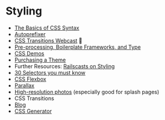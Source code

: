 # Styling
* [The Basics of CSS Syntax][css-overview]
* [Autoprefixer][autoprefixer]
* [CSS Transitions Webcast][css-transitions-webcast] :movie_camera:
* [Pre-processing, Boilerplate Frameworks, and Type][sass-bootstrap-type]
* [CSS Demos][css-demos]
* [Purchasing a Theme][themes]
* Further Resources: [Railscasts on Styling][styling-railscasts]
* [30 Selectors you must know][30-selectors]
* [CSS Flexbox][flexbox-tutorial]
* [Parallax][parallax-blog]
* [High-resolution photos][unsplash] (especially good for splash pages)
* CSS Transitions
 * [Blog][css-transitions-blog]
 * [CSS Generator][css-transitions-generator]

[autoprefixer]: ./autoprefixer.md
[css-overview]: ./css.md
[css-demos]: https://github.com/appacademy/css-demos
[styling-railscasts]: ./styling-railscasts.md
[sass-bootstrap-type]: ./sass-bootstrap-typography.md
[themes]: ./themes.md
[30-selectors]: http://code.tutsplus.com/tutorials/the-30-css-selectors-you-must-memorize--net-16048
[parallax-blog]:http://keithclark.co.uk/articles/pure-css-parallax-websites/
[unsplash]:https://unsplash.com/
[flexbox-tutorial]:http://flexboxfroggy.com/
[css-transitions-blog]:https://robots.thoughtbot.com/transitions-and-transforms
[css-transitions-generator]:http://css3generator.com/
[css-transitions-webcast]: https://vimeo.com/164928587
[gon-webcast]: https://vimeo.com/168132088
